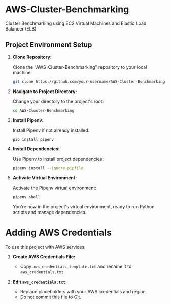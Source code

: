 # AWS-Cluster-Benchmarking
Cluster Benchmarking using EC2 Virtual Machines and Elastic Load Balancer (ELB)

## Project Environment Setup

1. **Clone Repository:**

   Clone the "AWS-Cluster-Benchmarking" repository to your local machine:

   ```bash
   git clone https://github.com/your-username/AWS-Cluster-Benchmarking.git
   ```

2. **Navigate to Project Directory:**

   Change your directory to the project's root:

   ```bash
   cd AWS-Cluster-Benchmarking
   ```

3. **Install Pipenv:**

   Install Pipenv if not already installed:

   ```bash
   pip install pipenv
   ```

4. **Install Dependencies:**

   Use Pipenv to install project dependencies:

   ```bash
   pipenv install --ignore-pipfile
   ```

5. **Activate Virtual Environment:**

   Activate the Pipenv virtual environment:

   ```bash
   pipenv shell
   ```

   You're now in the project's virtual environment, ready to run Python scripts and manage dependencies.

# Adding AWS Credentials

To use this project with AWS services:

1. **Create AWS Credentials File:**

   - Copy `aws_credentials_template.txt` and rename it to `aws_credentials.txt`.

2. **Edit `aws_credentials.txt`:**

   - Replace placeholders with your AWS credentials and region.
   - Do not commit this file to Git.
